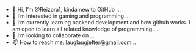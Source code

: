 - 👋 Hi, I’m @Reizora1, kinda new to GitHub ...
- 👀 I’m interested in gaming and programming ...
- 🌱 I’m currently learning backend development and how github works. I am open to learn all related knowledge of programming ...
- 💞️ I’m looking to collaborate on ...
- 📫 How to reach me: lauglaugjefter@gmail.com...

<!---
Reizora1/Reizora1 is a ✨ special ✨ repository because its `README.md` (this file) appears on your GitHub profile.
You can click the Preview link to take a look at your changes.
--->
